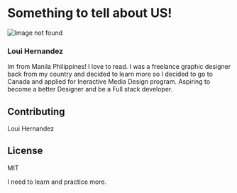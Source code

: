 

# Something to tell about US!

![Image not found](img/luffy.gif "Luffy Fired UP!")

### Loui Hernandez

Im from Manila Philippines! I love to read. I was a freelance graphic designer back from my country and decided to learn more so I decided to go to Canada and applied for Ineractive Media Design program. Aspiring to become a better Designer and be a Full stack developer.


## Contributing
Loui Hernandez

## License
MIT


I need to learn and practice more.